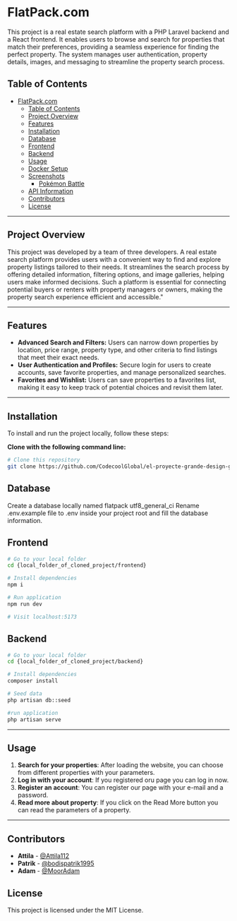 
# FlatPack.com

This project is a real estate search platform with a PHP Laravel backend and a React frontend. It enables users to browse and search for properties that match their preferences, providing a seamless experience for finding the perfect property. The system manages user authentication, property details, images, and messaging to streamline the property search process.

## Table of Contents
- [FlatPack.com](#flatpackcom)
  - [Table of Contents](#table-of-contents)
  - [Project Overview](#project-overview)
  - [Features](#features)
  - [Installation](#installation)
  - [Database](#database)
  - [Frontend](#frontend)
  - [Backend](#backend)
  - [Usage](#usage)
  - [Docker Setup](#docker-setup)
  - [Screenshots](#screenshots)
    - [Pokémon Battle](#pokémon-battle)
  - [API Information](#api-information)
  - [Contributors](#contributors)
  - [License](#license)

---

## Project Overview

This project was developed by a team of three developers. A real estate search platform provides users with a convenient way to find and explore property listings tailored to their needs. It streamlines the search process by offering detailed information, filtering options, and image galleries, helping users make informed decisions. Such a platform is essential for connecting potential buyers or renters with property managers or owners, making the property search experience efficient and accessible."

---

## Features

- **Advanced Search and Filters:** Users can narrow down properties by location, price range, property type, and other criteria to find listings that meet their exact needs.
- **User Authentication and Profiles:** Secure login for users to create accounts, save favorite properties, and manage personalized searches.
- **Favorites and Wishlist:** Users can save properties to a favorites list, making it easy to keep track of potential choices and revisit them later.

---

## Installation

To install and run the project locally, follow these steps:

**Clone with the following command line:**

```bash
# Clone this repository
git clone https://github.com/CodecoolGlobal/el-proyecte-grande-design-general-MilanEgri.git

```
## Database

Create a database locally named flatpack utf8_general_ci
Rename .env.example file to .env inside your project root and fill the database information. 
## Frontend

```bash
# Go to your local folder
cd {local_folder_of_cloned_project/frontend}

# Install dependencies
npm i

# Run application
npm run dev

# Visit localhost:5173

```

## Backend

```bash
# Go to your local folder
cd {local_folder_of_cloned_project/backend}

# Install dependencies
composer install

# Seed data
php artisan db::seed

#run application
php artisan serve
```

----------

## Usage

1.  **Search for your properties**: After loading the website, you can choose from different properties with your parameters.
2.  **Log in with your account**: If you registered oru page you can log in now.
3.  **Register an account**: You can register our page with your e-mail and a password.
4.  **Read more about property**: If you click on the Read More button you can read the parameters of a property.


----------


## Contributors

-   **Attila** - [@Attila112](https://github.com/Attila112)
-   **Patrik** - [@bodispatrik1995](https://github.com/bodispatrik1995)
-   **Adam** - [@MoorAdam](https://github.com/MoorAdam)

## License
This project is licensed under the MIT License.
